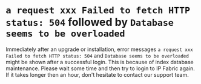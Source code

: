 # `a request xxx Failed to fetch HTTP status: 504` followed by `Database seems to be overloaded`

Immediately after an upgrade or installation, error messages `a request
xxx Failed to fetch HTTP status: 504` and `Database seems to be
overloaded` might be shown after a successful login. This is because of
index database maintenance. Please wait some time and then try to login
to IP Fabric again. If it takes longer then an hour, don't hesitate to
contact our support team.
